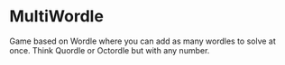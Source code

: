 # MultiWordle
Game based on Wordle where you can add as many wordles to solve at once. Think Quordle or Octordle but with any number.
